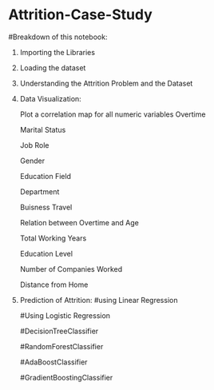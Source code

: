 # Attrition-Case-Study

#Breakdown of this notebook:

1) Importing the Libraries

2) Loading the dataset

3) Understanding the Attrition Problem and the Dataset

4) Data Visualization:

    Plot a correlation map for all numeric variables
    Overtime
    
    Marital Status
    
    Job Role
    
    Gender
    
    Education Field
    
    Department
    
    Buisness Travel
    
    Relation between Overtime and Age
    
    Total Working Years
    
    Education Level
    
    Number of Companies Worked
    
    Distance from Home

5) Prediction of Attrition: 
    #using Linear Regression
    
    #Using Logistic Regression
    
    #DecisionTreeClassifier
    
    #RandomForestClassifier
    
    #AdaBoostClassifier
    
    #GradientBoostingClassifier
